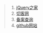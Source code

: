 > 1. [jQuery之家](http://www.htmleaf.com/)
> 2. [切客网](http://www.qkhtml.com/)
> 3. [备案查询](http://www.beianbeian.com/)
> 4. [github网站](http://www.lib4dev.in/)
